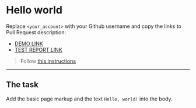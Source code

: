 # Hello world
Replace `<your_account>` with your Github username and copy the links to Pull Request description:
- [DEMO LINK](https://Yevhenii-Podplietnii.github.io/layout_hello-world/)
- [TEST REPORT LINK](https://Yevhenii-Podplietnii.github.io/layout_hello-world/report/html_report/)

> Follow [this instructions](https://mate-academy.github.io/layout_task-guideline/#how-to-solve-the-layout-tasks-on-github)
___

## The task
Add the basic page markup and the text `Hello, world!` into the body.
